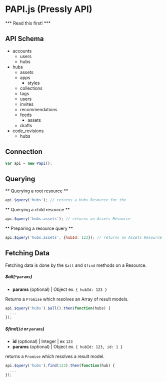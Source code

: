 PAPI.js (Pressly API)
==

*** Read this first! ***

## API Schema

* accounts
    * users
    * hubs
* hubs
    * assets
    * apps
        * styles
    * collections
    * tags
    * users
    * invites
    * recommendations
    * feeds
      * assets
    * drafts
* code_revisions
  * hubs

## Connection

```javascript
var api = new Papi();
```

## Querying

** Querying a root resource **
```javascript
api.$query('hubs'); // returns a Hubs Resource for the  
```

** Querying a child resource **
```javascript
api.$query('hubs.assets'); // returns an Assets Resource
```

** Preparing a resource query **
```javascript
api.$query('hubs.assets', {hubId: 123}); // returns an Assets Resource with set hub id
```

## Fetching Data
Fetching data is done by the `$all` and `$find` methods on a Resource.

##### $all(`*params`)
- **params** (optional) | Object ex. `{ hubId: 123 }`

Returns a `Promise` which resolves an Array of result models.

```javascript
api.$query('hubs').$all().then(function(hubs) {
  ...
});
```

##### $find(`id` or `params`)
- **id** (optional) | Integer | ex `123`
- **params** (optional) | Object ex. `{ hubId: 123, id: 1 }`

returns a `Promise` which resolves a result model.

```javascript
api.$query('hubs').find(123).then(function(hub) {
  ...
});
```
